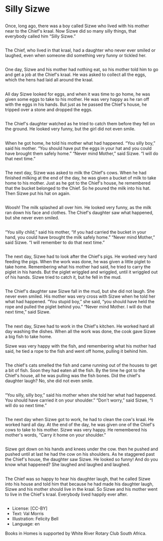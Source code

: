 # Silly Sizwe

##
Once, long ago, there was a boy
called
Sizwe who lived with his mother
near to the Chief's kraal.
Now Sizwe did so many silly
things, that everybody called
him “Silly Sizwe.”

##
The Chief, who lived in that
kraal, had a daughter who
never ever smiled or laughed,
even when someone did
something very funny or tickled
her.

##
One day, Sizwe and his mother
had nothing eat, so his mother
told him to go and get a job at
the Chief's kraal. He was asked
to collect all the eggs, which
the hens had laid all around the
kraal.

##
All day Sizwe looked for eggs, and when it was time to go home, he was given
some eggs to take to his mother. He was very happy as he ran off with the eggs
in his hands. But just as he passed the Chief's house, he tripped over a stone and
dropped the eggs.

##
The Chief's daughter watched as he tried to catch them
before they fell on the ground. He looked very funny, but
the girl did not even smile.

##
When he got home, he told his
mother what had happened.
“You silly boy,” said his mother.
“You should have put the eggs
in your hat and you could have
brought them safely home.”
“Never mind Mother,” said
Sizwe.
“I will do that next time.”

##
The next day, Sizwe was asked
to milk the
Chief's cows.
When he had finished milking at
the end of the day, he was
given a bucket of milk to take
home to his mother.
Just as he got to the Chief's
house, he remembered that the
bucket belonged to the Chief.
So he poured the milk into his
hat. Then Sizwe put his hat on
again.

##
Woosh! The milk splashed all
over him.
He looked very funny, as the
milk ran down his face and
clothes.
The Chief's daughter saw what
happened, but she never even
smiled.

##
“You silly child,” said his
mother, “If you had carried the
bucket in your hand, you could
have brought the milk safely
home.”
“Never mind Mother,” said
Sizwe. “I will remember to do
that next time.”

##
The next day, Sizwe had to look
after the Chief's pigs. He
worked very hard feeding the
pigs. When the work was done,
he was given a little piglet to
take home.
Remembering what his mother
had said, he tried to carry the
piglet in his hands. But the
piglet wriggled and wriggled,
until it wriggled out of his
hands.
Sizwe tried to catch it, but he
fell in the mud.

##
The Chief's daughter saw Sizwe
fall in the mud, but she did not
laugh. She never even smiled.
His mother was very cross with
Sizwe when he told her what
had happened.
“You stupid boy,” she said, “you
should have held the rope and
pulled the piglet behind you.”
“Never mind Mother. I will do
that next time,” said Sizwe.

##
The next day, Sizwe had to work in the Chief's kitchen. He
worked hard all day washing the dishes. When all the work
was done, the cook gave Sizwe a big fish to take home.

Sizwe was very happy with the fish, and remembering what his mother had said,
he tied a rope to the fish and went off home, pulling it behind him.

##
The chief's cats smelled the fish
and came running out of the
houses to get a bit of fish. Soon
they had eaten all the fish.
By the time he got to the
Chief's house, all he was pulling
was the fish bones.
Did the chief's daughter laugh?
No, she did not even smile.

##
“You silly, silly boy,” said his
mother when she told her what
had happened. You should have
carried it on your shoulder.”
“Don't worry,” said Sizwe, “I will
do so next time.”

##
The next day when Sizwe got to
work, he had to clean the cow's
kraal. He worked hard all day. At
the end of the day, he was
given one of the Chief's cows to
take to his mother.
Sizwe was very happy. He
remembered his mother's
words, “Carry it home on your
shoulder.”

##
Sizwe got down on his hands
and knees under the cow. then
he pushed and pushed until at
last he had the cow on his
shoulders.
As he staggered past the
Chief's house, the daughter saw
Sizwe. He looked so funny!
And do you know what
happened?
She laughed and laughed and
laughed.

##
The Chief was so happy to hear
his daughter laugh, that he
called Sizwe into his house and
told him that because he had
made his daughter laugh, Sizwe
and his mother should live in
the kraal.
So Sizwe and his mother went
to live in the Chief's kraal.
Everybody lived happily ever
after.

##
* License: [CC-BY]
* Text: Val Morris
* Illustration: Felicity Bell
* Language: en

Books in Homes is supported by White River Rotary Club South Africa.
